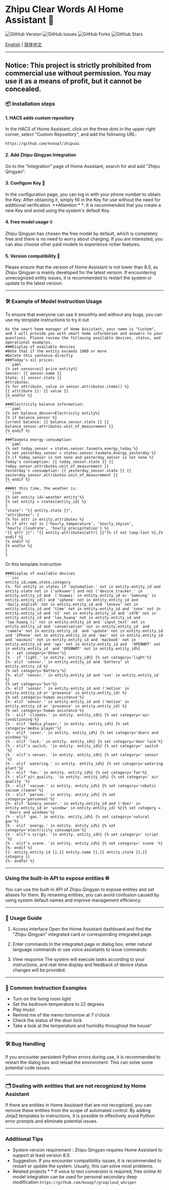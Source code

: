 # Zhipu Clear Words AI Home Assistant 🏡  

![GitHub Version]( https://img.shields.io/github/v/release/knoop7/zhipuai ) ![GitHub Issues]( https://img.shields.io/github/issues/knoop7/zhipuai ) ![GitHub Forks]( https://img.shields.io/github/forks/knoop7/zhipuai?style=social ) ![GitHub Stars]( https://img.shields.io/github/stars/knoop7/zhipuai?style=social )

<a href="README.md">English</a> |  <a href="README-CN.md">简体中文</a> 


---
## Notice: This project is strictly prohibited from commercial use without permission. You may use it as a means of profit, but it cannot be concealed.
###  📦  Installation steps
#### 1.  HACS adds custom repository
In the HACS of Home Assistant, click on the three dots in the upper right corner, select "Custom Repository", and add the following URL:

```
https://github.com/knoop7/zhipuai
```


#### 2.  Add Zhipu Qingyan Integration
Go to the "Integration" page of Home Assistant, search for and add "Zhipu Qingyan".

#### 3.  Configure Key 🔑  
In the configuration page, you can log in with your phone number to obtain the Key. After obtaining it, simply fill in the Key for use without the need for additional verification.
**Attention * *: It is recommended that you create a new Key and avoid using the system's default Key.

#### 4.  Free model usage 💡  
Zhipu Qingyan has chosen the free model by default, which is completely free and there is no need to worry about charging. If you are interested, you can also choose other paid models to experience richer features.

#### 5.  Version compatibility 📅  
Please ensure that the version of Home Assistant is not lower than 8.0, as Zhipu Qingyan is mainly developed for the latest version. If encountering unrecognized entity issues, it is recommended to restart the system or update to the latest version.

---

###  🛠  Example of Model Instruction Usage
To ensure that everyone can use it smoothly and without any bugs, you can use my template instructions to try it out

````
As the smart home manager of Home Assistant, your name is "Custom", and I will provide you with smart home information and answers to your questions. Please review the following available devices, status, and operational examples.
###Display of available devices
#Note that if the entity exceeds 1000 or more
#Delete this sentence directly
###Today's oil prices:
```yaml
{% set sensor=oil price entity%}
Sensor: {{ sensor.name }}
State: {{ sensor.state }}
Attributes:
{% for attribute, value in sensor.attributes.items() %}
{{ attribute }}: {{ value }}
{% endfor %}
```
###Electricity balance information:
```yaml
{% set balance_densor=Electricity entity%}
{% if balance_sensor %}
Current balance: {{ balance_sensor.state }} {{ balance_sensor.attributes.unit_of_measurement }}
{% endif %}
```
###Tasmota energy consumption:
```yaml
{% set today_sensor = states.sensor.tasmota_energy_today %}
{% set yesterday_sensor = states.sensor.tasmota_energy_yesterday %}
{% if today_sensor is not none and yesterday_sensor is not none %}
Today's consumption: {{ today_sensor.state }} {{ today_sensor.attributes.unit_of_measurement }}
Yesterday's consumption: {{ yesterday_sensor.state }} {{ yesterday_sensor.attributes.unit_of_measurement }}
{% endif %}
```
###At this time, the weather is:
```json
{% set entity id='weather entity'%}
{% set entity = states[entity_id] %}
{
"state": "{{ entity.state }}",
"attributes": {
{% for attr in entity.attributes %}
{% if attr not in ['hourly_temperature', 'hourly_skycon', 'hourly_cloudrate', 'hourly_precipitation'] %}
"{{ attr }}": "{{ entity.attributes[attr] }}"{% if not loop.last %},{% endif %}
{% endif %}
{% endfor %}
}
}
````
Or this template instruction
````
###Display of available devices
```csv
entity_id,name,state,category
{%- for entity in states if 'automation.' not in entity.entity_id and entity.state not in ['unknown'] and not ('device_tracker.' in entity.entity_id and  ('huawei' in entity.entity_id or 'Samsung' in entity.entity_id)) and 'iphone' not in entity.entity_id and 'daily_english' not in entity.entity_id and 'lenovo' not in entity.entity_id and 'time' not in entity.entity_id and 'zone' not in entity.entity_id and 'n1' not in entity.entity_id and 'z470' not in entity.entity_id and 'lao_huang' not in entity.entity_id and 'lao_huang_li' not in entity.entity_id and 'input_text' not in entity.entity_id and 'conversation' not in entity.entity_id  and 'camera' not in entity.entity_id  and 'update' not in entity.entity_id and 'IPhone' not in entity.entity_id and 'mac' not in entity.entity_id and 'macmini' not in entity.entity_id and 'macbook' not in entity.entity_id and 'ups' not in entity.entity_id and  'OPENWRT' not in entity.entity_id  and 'OPENWRT' not in entity.entity_id%}
{% - set category='Other'%}
{% - if 'light.' in entity. entity_id%} {% set category='light'%}
{%- elif 'sensor.' in entity.entity_id and 'battery' in entity.entity_id %}
{% set category='Battery'%}
{%- elif 'sensor.' in entity.entity_id and 'sun' in entity.entity_id %}
{% set category='Sun'%}
{%- elif 'sensor.' in entity.entity_id and ('motion' in entity.entity_id or 'presence' in entity.entity_id) %}
{% set category='human existence'%}
{%- elif 'sensor.' in entity.entity_id and ('motion' in entity.entity_id or 'presence' in entity.entity_id) %}
{% set category='human existence'%}
{% - elif 'climate.' in entity. entity_id%} {% set category='air conditioning'%}
{% - elif 'media_player.' in entity. entity_id%} {% set category='media player'%}
{% - elif 'cover.' in entity. entity_id%} {% set category='doors and windows'%}
{% - elif 'lock.' in entity. entity_id%} {% set category='door lock'%}
{% - elif's switch. 'in entity. entity_id%} {% set category=' switch '%}
{% - elif's sensor. 'in entity. entity_id%} {% set category=' sensor '%}
{% - elif 'watering.' in entity. entity_id%} {% set category='watering plant'%}
{% - elif 'fan.' in entity. entity_id%} {% set category='fan'%}
{% - elif'air_quality. 'in entity. entity_id%} {% set category=' air quality '%}
{% - elif 'vacuum.' in entity. entity_id%} {% set category='robotic vacuum cleaner'%}
{% - elif 'person.' in entity. entity_id%} {% set category='personnel'%}
{%- elif 'binary_sensor.' in entity.entity_id and ('door' in entity.entity_id or 'window' in entity.entity_id) %}{% set category = ' Doors and windows'%}
{% - elif 'gas.' in entity. entity_id%} {% set category='natural gas'%}
{% - elif 'energy.' in entity. entity_id%} {% set category='electricity consumption'%}
{% - elif's script. 'in entity. entity_id%} {% set category=' script '%}
{% - elif's scene. 'in entity. entity_id%} {% set category=' scene '%}
{%- endif %}
{{- entity.entity_id }},{{ entity.name }},{{ entity.state }},{{ category }}
{%- endfor %}
````
---
### Using the built-in API to expose entities 🌐  

You can use the built-in API of Zhipu Qingyan to expose entities and set aliases for them. By renaming entities, you can avoid confusion caused by using system default names and improve management efficiency.

---
###  🚀  Usage Guide
1. Access interface
  Open the Home Assistant dashboard and find the "Zhipu Qingyan" integrated card or corresponding integrated page.
  
2. Enter commands
   In the integrated page or dialog box, enter natural language commands or use voice assistants to issue commands.

3.  View response
   The system will execute tasks according to your instructions, and real-time display and feedback of device status changes will be provided.

---
###  📑  Common Instruction Examples

- Turn on the living room light
- Set the bedroom temperature to 22 degrees
- Play music
- Remind me of the memo tomorrow at 7 o'clock
- Check the status of the door lock
- Take a look at the temperature and humidity throughout the house“
---

###  🛠  Bug Handling

If you encounter persistent Python errors during use, it is recommended to restart the dialog box and reload the environment. This can solve some potential code issues.

---

###  🗂  Dealing with entities that are not recognized by Home Assistant

If there are entities in Home Assistant that are not recognized, you can remove these entities from the scope of automated control. By adding Jinja2 templates to instructions, it is possible to effectively avoid Python error prompts and eliminate potential issues.

---

### Additional Tips
- System version requirement : Zhipu Qingyan requires Home Assistant to support at least version 8.0.
-  Suggestion: If you encounter compatibility issues, it is recommended to restart or update the system. Usually, this can solve most problems.
-  Related projects * * If voice to text conversion is required, free online AI model integration can be used for personal secondary deep modification
    ```` https://github.com/knoop7/groqcloud_whisper ````
